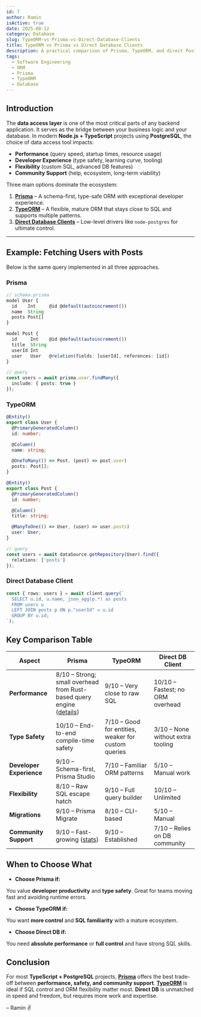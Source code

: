 ```yaml
---
id: 7
author: Ramin
isActive: true
date: 2025-08-12
category: Database
slug: TypeORM-vs-Prisma-vs-Direct-Database-Clients
title: TypeORM vs Prisma vs Direct Database Clients
description: A practical comparison of Prisma, TypeORM, and direct PostgreSQL clients in Node.js + TypeScript projects, focusing on performance, type safety, developer workflow, and flexibility, with clear examples to help you choose the right tool for your needs.
tags:
  - Software Engineering
  - ORM
  - Prisma
  - TypeORM
  - Database
---
```


## Introduction

The **data access layer** is one of the most critical parts of any backend application. It serves as the bridge between your business logic and your database. In modern **Node.js + TypeScript** projects using **PostgreSQL**, the choice of data access tool impacts:

- **Performance** (query speed, startup times, resource usage)
- **Developer Experience** (type safety, learning curve, tooling)
- **Flexibility** (custom SQL, advanced DB features)
- **Community Support** (help, ecosystem, long-term viability)

Three main options dominate the ecosystem:

1. **[Prisma](https://www.prisma.io/docs)** – A schema-first, type-safe ORM with exceptional developer experience.
2. **[TypeORM](https://typeorm.io/)** – A flexible, mature ORM that stays close to SQL and supports multiple patterns.
3. **[Direct Database Clients](https://node-postgres.com/)** – Low-level drivers like `node-postgres` for ultimate control.

---

## Example: Fetching Users with Posts

Below is the same query implemented in all three approaches.

### Prisma

```ts
// schema.prisma
model User {
  id    Int     @id @default(autoincrement())
  name  String
  posts Post[]
}

model Post {
  id     Int    @id @default(autoincrement())
  title  String
  userId Int
  user   User   @relation(fields: [userId], references: [id])
}

// query
const users = await prisma.user.findMany({
  include: { posts: true }
});
```

### TypeORM

```ts
@Entity()
export class User {
  @PrimaryGeneratedColumn()
  id: number;

  @Column()
  name: string;

  @OneToMany(() => Post, (post) => post.user)
  posts: Post[];
}

@Entity()
export class Post {
  @PrimaryGeneratedColumn()
  id: number;

  @Column()
  title: string;

  @ManyToOne(() => User, (user) => user.posts)
  user: User;
}

// query
const users = await dataSource.getRepository(User).find({
  relations: ['posts']
});
```

### Direct Database Client

```ts
const { rows: users } = await client.query(`
  SELECT u.id, u.name, json_agg(p.*) as posts
  FROM users u
  LEFT JOIN posts p ON p."userId" = u.id
  GROUP BY u.id;
`);
```

## Key Comparison Table

| Aspect                 | Prisma | TypeORM | Direct DB Client |
|------------------------|--------|---------|------------------|
| **Performance**        | 8/10 – Strong; small overhead from Rust-based query engine ([details](https://www.prisma.io/docs/orm/prisma-client/performance)) | 9/10 – Very close to raw SQL | 10/10 – Fastest; no ORM overhead |
| **Type Safety**        | 10/10 – End-to-end compile-time safety | 7/10 – Good for entities, weaker for custom queries | 3/10 – None without extra tooling |
| **Developer Experience** | 9/10 – Schema-first, Prisma Studio | 7/10 – Familiar ORM patterns | 5/10 – Manual work |
| **Flexibility**        | 8/10 – Raw SQL escape hatch | 9/10 – Full query builder | 10/10 – Unlimited |
| **Migrations**         | 9/10 – Prisma Migrate | 8/10 – CLI-based | 5/10 – Manual |
| **Community Support**  | 9/10 – Fast-growing ([stats](https://npmtrends.com/prisma-vs-typeorm)) | 9/10 – Established | 7/10 – Relies on DB community |

## When to Choose What

- **Choose Prisma if:**

You value **developer productivity** and **type safety**. Great for teams moving fast and avoiding runtime errors.

- **Choose TypeORM if:**

You want **more control** and **SQL familiarity** with a mature ecosystem.

- **Choose Direct DB if:**

You need **absolute performance** or **full control** and have strong SQL skills.

## Conclusion

For most **TypeScript + PostgreSQL** projects, [**Prisma**](https://www.prisma.io/) offers the best trade-off between **performance, safety, and community support**. [**TypeORM**](https://typeorm.io/) is ideal if SQL control and ORM flexibility matter most. **Direct DB** is unmatched in speed and freedom, but requires more work and expertise.

– Ramin ✌️
